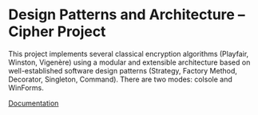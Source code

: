 # Design Patterns and Architecture – Cipher Project

This project implements several classical encryption algorithms (Playfair, Winston, Vigenère) using a modular and extensible architecture based on well-established software design patterns (Strategy, Factory Method, Decorator, Singleton, Command). There are two modes: colsole and WinForms. 

[Documentation](https://github.com/kramkvol/patterns_p1/blob/main/patterns_p1.pdf)
